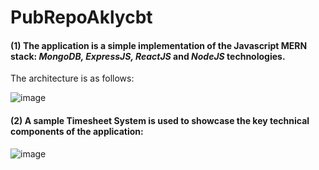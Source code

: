 # PubRepoAklycbt
#### (1) The application is a simple implementation of the Javascript __MERN__ stack: _MongoDB, ExpressJS, ReactJS_ and _NodeJS_ technologies.

The architecture is as follows:

![image](https://user-images.githubusercontent.com/87492917/131128758-df8d3feb-2423-4974-8c9b-a4fd4870e13f.png)

#### (2) A sample Timesheet System is used to showcase the key technical components of the application:

![image](https://user-images.githubusercontent.com/87492917/131127929-79fecff6-f9ed-4713-904c-11197438c7dc.png)






